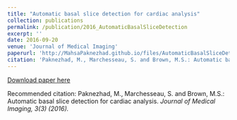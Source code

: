 ```yaml
---
title: "Automatic basal slice detection for cardiac analysis"
collection: publications
permalink: /publication/2016_AutomaticBasalSliceDetection
excerpt: ''
date: 2016-09-20
venue: 'Journal of Medical Imaging'
paperurl: 'http://MahsaPaknezhad.github.io/files/AutomaticBasalSliceDetection.pdf'
citation: 'Paknezhad, M., Marchesseau, S. and Brown, M.S.: Automatic basal slice detection for cardiac analysis. <i>Journal of Medical Imaging<i>, 3(3) (2016)'
---
```


[Download paper here](http://MahsaPaknezhad.github.io/files/AutomaticBasalSliceDetection.pdf)

Recommended citation: Paknezhad, M., Marchesseau, S. and Brown, M.S.: Automatic basal slice detection for cardiac analysis. <i>Journal of Medical Imaging<i>, 3(3) (2016).
